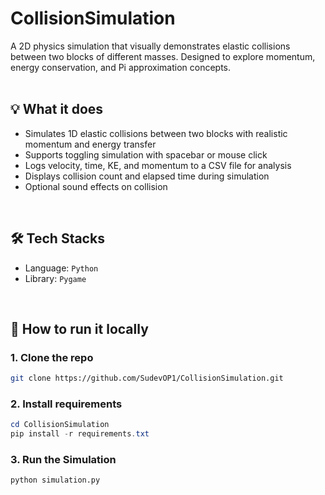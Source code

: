# CollisionSimulation

A 2D physics simulation that visually demonstrates elastic collisions between two blocks of different masses. Designed to explore momentum, energy conservation, and Pi approximation concepts.<br>
<br>

## 💡 What it does

- Simulates 1D elastic collisions between two blocks with realistic momentum and energy transfer
- Supports toggling simulation with spacebar or mouse click
- Logs velocity, time, KE, and momentum to a CSV file for analysis
- Displays collision count and elapsed time during simulation
- Optional sound effects on collision
<br>

## 🛠️ Tech Stacks
- Language: `Python`
- Library: `Pygame`
<br>


## 🚀 How to run it locally

### 1. Clone the repo
```bash
git clone https://github.com/SudevOP1/CollisionSimulation.git
```

### 2. Install requirements
```powershell
cd CollisionSimulation
pip install -r requirements.txt
```

### 3. Run the Simulation
```powersehll
python simulation.py
```
